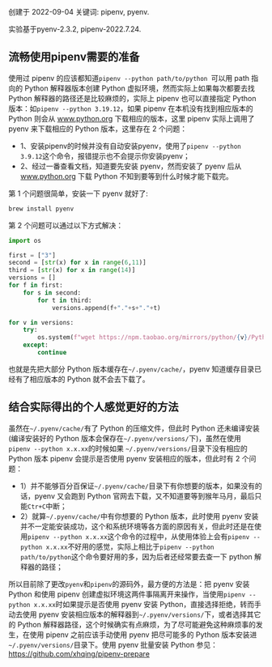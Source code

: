 创建于 2022-09-04
关键词: pipenv, pyenv.

实验基于pyenv-2.3.2, pipenv-2022.7.24.

## 流畅使用pipenv需要的准备

使用过 pipenv 的应该都知道`pipenv --python path/to/python `可以用 path 指向的 Python 解释器版本创建 Python 虚拟环境，然而实际上如果每次都要去找 Python 解释器的路径还是比较麻烦的，实际上 pipenv 也可以直接指定 Python 版本：如`pipenv --python 3.19.12`，如果 pipenv 在本机没有找到相应版本的 Python 则会从 www.python.org 下载相应的版本，这里 pipenv 实际上调用了 pyenv 来下载相应的 Python 版本，这里存在 2 个问题：

- 1、安装pipenv的时候并没有自动安装pyenv，使用了`pipenv --python 3.9.12`这个命令，报错提示也不会提示你安装pyenv；
- 2、经过一番查看文档，知道要先安装 pyenv，然而安装了 pyenv 后从 www.python.org 下载 Python 不知到要等到什么时候才能下载完。

第 1 个问题很简单，安装一下 pyenv 就好了:
```sh
brew install pyenv
```

第 2 个问题可以通过以下方式解决：

```python
import os

first = ["3"]
second = [str(x) for x in range(6,11)]
third = [str(x) for x in range(14)]
versions = []
for f in first:
    for s in second:
        for t in third:
            versions.append(f+"."+s+"."+t)

for v in versions:
    try:
        os.system(f"wget https://npm.taobao.org/mirrors/python/{v}/Python-{v}.tar.xz -P ~/.pyenv/cache/")
    except:
        continue
```

 也就是先把大部分 Python 版本缓存在`~/.pyenv/cache/`，pyenv 知道缓存目录已经有了相应版本的 Python 就不会去下载了。

## 结合实际得出的个人感觉更好的方法

虽然在`~/.pyenv/cache/`有了 Python 的压缩文件，但此时 Python 还未编译安装(编译安装好的 Python 版本会保存在`~/.pyenv/versions/`下)，虽然在使用 `pipenv --python x.x.xx`的时候如果 `~/.pyenv/versions/`目录下没有相应的 Python 版本 pipenv 会提示是否使用 pyenv 安装相应的版本，但此时有 2 个问题：

- 1）并不能够百分百保证`~/.pyenv/cache/`目录下有你想要的版本，如果没有的话，pyenv 又会跑到 Python 官网去下载，又不知道要等到猴年马月，最后只能`Ctr+C`中断；
- 2）就算`~/.pyenv/cache/`中有你想要的 Python 版本，此时使用 pyenv 安装并不一定能安装成功，这个和系统环境等各方面的原因有关，但此时还是在使用`pipenv --python x.x.xx`这个命令的过程中，从使用体验上会有`pipenv --python x.x.xx`不好用的感觉，实际上相比于`pipenv --python path/to/python`这个命令要好用的多，因为后者还经常要去查一下 python 解释器的路径；

所以目前除了更改`pyenv`和`pipenv`的源码外，最方便的方法是：把 pyenv 安装 Python 和使用 pipenv 创建虚拟环境这两件事隔离开来操作，当使用`pipenv --python x.x.xx`时如果提示是否使用 pyenv 安装 Python，直接选择拒绝，转而手动去使用 pyenv 安装相应版本的解释器到`~/.pyenv/versions/`下，或者选择其它的 Python 解释器路径，这个时候确实有点麻烦，为了尽可能避免这种麻烦事的发生，在使用 pipenv 之前应该手动使用 pyenv 把尽可能多的 Python 版本安装进`~/.pyenv/versions/`目录下。使用 pyenv 批量安装 Python 参见：https://github.com/xhqing/pipenv-prepare

